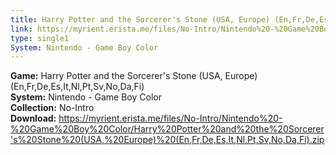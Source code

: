 ```yaml
---
title: Harry Potter and the Sorcerer's Stone (USA, Europe) (En,Fr,De,Es,It,Nl,Pt,Sv,No,Da,Fi)
link: https://myrient.erista.me/files/No-Intro/Nintendo%20-%20Game%20Boy%20Color/Harry%20Potter%20and%20the%20Sorcerer's%20Stone%20(USA,%20Europe)%20(En,Fr,De,Es,It,Nl,Pt,Sv,No,Da,Fi).zip
type: single1
System: Nintendo - Game Boy Color
---
```

<b>Game:</b> Harry Potter and the Sorcerer's Stone (USA, Europe) (En,Fr,De,Es,It,Nl,Pt,Sv,No,Da,Fi)<br>
<b>System:</b> Nintendo - Game Boy Color<br>
<b>Collection:</b> No-Intro<br>
<b>Download:</b> https://myrient.erista.me/files/No-Intro/Nintendo%20-%20Game%20Boy%20Color/Harry%20Potter%20and%20the%20Sorcerer's%20Stone%20(USA,%20Europe)%20(En,Fr,De,Es,It,Nl,Pt,Sv,No,Da,Fi).zip